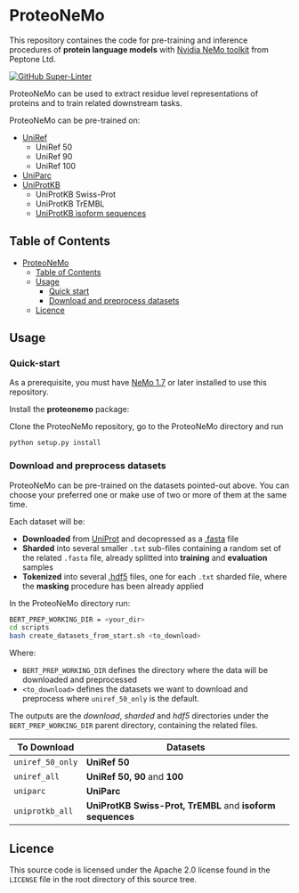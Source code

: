 # ProteoNeMo
This repository containes the code for pre-training and inference procedures of **protein language models** with [Nvidia NeMo toolkit](https://docs.nvidia.com/deeplearning/nemo/user-guide/docs/en/stable/starthere/intro.html) from Peptone Ltd.

[![GitHub Super-Linter](https://github.com/peptoneinc/ProteoNeMo/workflows/Lint%20Code%20Base/badge.svg)](https://github.com/marketplace/actions/super-linter)

ProteoNeMo can be used to extract residue level representations of proteins and to train related downstream tasks.

ProteoNeMo can be pre-trained on:
* [UniRef](https://www.uniprot.org/uniref/)
  * UniRef 50
  * UniRef 90
  * UniRef 100
* [UniParc](https://www.uniprot.org/uniparc/)  
* [UniProtKB](https://www.uniprot.org/uniprot/)
  * UniProtKB Swiss-Prot
  * UniProtKB TrEMBL
  * [UniProtKB isoform sequences](https://www.uniprot.org/help/canonical_and_isoforms)

## Table of Contents

- [ProteoNeMo](#proteonemo)
  - [Table of Contents](#table-of-contents)
  - [Usage](#usage)
    - [Quick start](#quick-start)
    - [Download and preprocess datasets](#download-and-preprocess-datasets)
  - [Licence](#licence)

## Usage

### Quick-start

As a prerequisite, you must have [NeMo 1.7](https://github.com/NVIDIA/NeMo) or later installed to use this repository.

Install the **proteonemo** package:

Clone the ProteoNeMo repository, go to the ProteoNeMo directory and run

```bash
python setup.py install
```

### Download and preprocess datasets

ProteoNeMo can be pre-trained on the datasets pointed-out above. You can choose your preferred one or make use of two or more of them at the same time.

Each dataset will be:
* **Downloaded** from [UniProt](https://www.uniprot.org/) and decopressed as a [.fasta](https://en.wikipedia.org/wiki/FASTA_format) file
* **Sharded** into several smaller `.txt` sub-files containing a random set of the related `.fasta` file, already splitted into **training** and **evaluation** samples
* **Tokenized** into several [.hdf5](https://en.wikipedia.org/wiki/Hierarchical_Data_Format) files, one for each `.txt` sharded file, where the **masking** procedure has been already applied

In the ProteoNeMo directory run:
```bash
BERT_PREP_WORKING_DIR = <your_dir>
cd scripts
bash create_datasets_from_start.sh <to_download> 
```

Where:

- `BERT_PREP_WORKING_DIR` defines the directory where the data will be downloaded and preprocessed
- `<to_download>` defines the datasets we want to download and preprocess where `uniref_50_only` is the default. 

The outputs are the *download*, *sharded* and *hdf5* directories under the `BERT_PREP_WORKING_DIR` parent directory, containing the related files.

| To Download | Datasets |
|-------------|----------|
| `uniref_50_only` | **UniRef 50** |
| `uniref_all`| **UniRef 50, 90** and **100** |
| `uniparc`| **UniParc** |
| `uniprotkb_all`| **UniProtKB Swiss-Prot, TrEMBL** and  **isoform sequences** |

## Licence

This source code is licensed under the Apache 2.0 license found in the `LICENSE` file in the root directory of this source tree.

